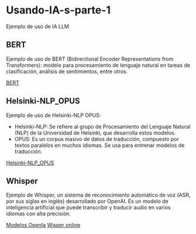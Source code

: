 # Usando-IA-s-parte-1

Ejemplo de uso de IA LLM

## BERT

Ejemplo de uso de BERT (Bidirectional Encoder Representations from Transformers): modelo para procesamiento de lenguaje natural en tareas de clasificación, análisis de sentimientos, entre otros.

[BERT](https://huggingface.co/docs/transformers/model_doc/bert#transformers.BertConfig)

## Helsinki-NLP_OPUS

Ejemplo de uso de Helsinki-NLP OPUS:
 - Helsinki-NLP: Se refiere al grupo de Procesamiento del Lenguaje Natural (NLP) de la Universidad de Helsinki, que desarrolla estos modelos.
 - OPUS: Es un corpus masivo de datos de traducción, compuesto por textos paralelos en muchos idiomas. Se usa para entrenar modelos de traducción.

 [Helsinki-NLP_OPUS](https://huggingface.co/Helsinki-NLP?utm_source=chatgpt.com)

 ## Whisper

 Ejemplo de Whisper, un sistema de reconocimiento automático de voz (ASR, por sus siglas en inglés) desarrollado por OpenAI. Es un modelo de inteligencia artificial que puede transcribir y traducir audio en varios idiomas con alta precisión.

[Modelos OpenIa](https://huggingface.co/openai)
[Wisper online](https://huggingface.co/spaces/openai/whisper)
